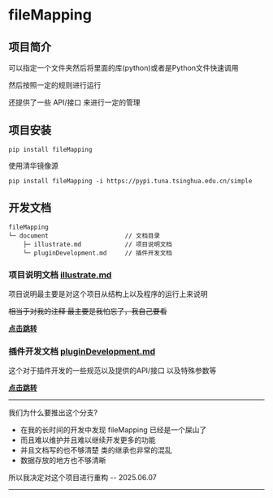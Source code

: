 

# fileMapping

## 项目简介


可以指定一个文件夹然后将里面的库(python)或者是Python文件快速调用

然后按照一定的规则进行运行

还提供了一些 API/接口 来进行一定的管理

## 项目安装

```shell
pip install fileMapping
```

使用清华镜像源
```shell
pip install fileMapping -i https://pypi.tuna.tsinghua.edu.cn/simple
```


## 开发文档

```text
fileMapping
└─ document                     // 文档目录
    ├─ illustrate.md            // 项目说明文档
    └─ pluginDevelopment.md     // 插件开发文档
```


### 项目说明文档 [illustrate.md](document/illustrate.md)

项目说明最主要是对这个项目从结构上以及程序的运行上来说明

~~相当于对我的注释 最主要是我怕忘了，我自己要看~~

**[点击跳转](document/illustrate.md)**


### 插件开发文档 [pluginDevelopment.md](document/pluginDevelopment.md)

这个对于插件开发的一些规范以及提供的API/接口 以及特殊参数等

**[点击跳转](document/pluginDevelopment.md)**


---

我们为什么要推出这个分支?

- 在我的长时间的开发中发现 fileMapping 已经是一个屎山了
- 而且难以维护并且难以继续开发更多的功能
- 并且文档写的也不够清楚 类的继承也非常的混乱
- 数据存放的地方也不够清晰

所以我决定对这个项目进行重构
-- 2025.06.07

---